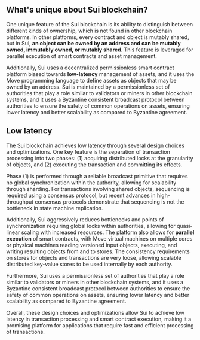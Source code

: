 ## What's unique about Sui blockchain?

One unique feature of the Sui blockchain is its ability to distinguish between different kinds of ownership, which is not found in other blockchain platforms. In other platforms, every contract and object is mutably shared, but in Sui, **an object can be owned by an address and can be mutably owned, immutably owned, or mutably shared**. This feature is leveraged for parallel execution of smart contracts and asset management.

Additionally, Sui uses a decentralized permissionless smart contract platform biased towards **low-latency** management of assets, and it uses the Move programming language to define assets as objects that may be owned by an address. Sui is maintained by a permissionless set of authorities that play a role similar to validators or miners in other blockchain systems, and it uses a Byzantine consistent broadcast protocol between authorities to ensure the safety of common operations on assets, ensuring lower latency and better scalability as compared to Byzantine agreement.

## Low latency

The Sui blockchain achieves low latency through several design choices and optimizations. One key feature is the separation of transaction processing into two phases: (1) acquiring distributed locks at the granularity of objects, and (2) executing the transaction and committing its effects.

Phase (1) is performed through a reliable broadcast primitive that requires no global synchronization within the authority, allowing for scalability through sharding. For transactions involving shared objects, sequencing is required using a consensus protocol, but recent advances in high-throughput consensus protocols demonstrate that sequencing is not the bottleneck in state machine replication.

Additionally, Sui aggressively reduces bottlenecks and points of synchronization requiring global locks within authorities, allowing for quasi-linear scaling with increased resources. The platform also allows for **parallel execution** of smart contracts, with Move virtual machines on multiple cores or physical machines reading versioned input objects, executing, and writing resulting objects from and to stores. The consistency requirements on stores for objects and transactions are very loose, allowing scalable distributed key-value stores to be used internally by each authority.

Furthermore, Sui uses a permissionless set of authorities that play a role similar to validators or miners in other blockchain systems, and it uses a Byzantine consistent broadcast protocol between authorities to ensure the safety of common operations on assets, ensuring lower latency and better scalability as compared to Byzantine agreement.

Overall, these design choices and optimizations allow Sui to achieve low latency in transaction processing and smart contract execution, making it a promising platform for applications that require fast and efficient processing of transactions.
